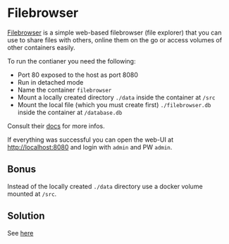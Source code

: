 # Filebrowser

[Filebrowser](https://filebroser.org) is a simple web-based filebrowser (file explorer) that you can use to share files with others, online them on the go or access volumes of other containers easily.

To run the contianer you need the following:

- Port 80 exposed to the host as port 8080
- Run in detached mode
- Name the container `filebrowser`
- Mount a locally created directory `./data` inside the container at `/src`
- Mount the local file (which you must create first) `./filebrowser.db` inside the container at `/database.db`

Consult their [docs](https://filebrowser.org/installation#docker) for more infos.

If everything was successful you can open the web-UI at [http://localhost:8080](http://localhost:8080) and login with `admin` and PW `admin`.

## Bonus

Instead of the locally created `./data` directory use a docker volume mounted at `/src`.

## Solution

See [here](./solution.md)
